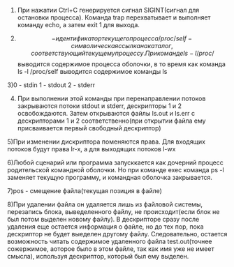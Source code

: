 1) При нажатии Ctrl+C генерируется сигнал SIGINT(сигнал для остановки процесса). Команда trap перехватывает и выполняет команду echo, а затем exit 1 для выхода.

2) $$ - идентификатор текущего процесса
/proc/self - символическая ссылка на каталог, соответствующий текущему процессу.
 При команде ls -l /proc/$$ выводится содержимое процесса оболочки, в то время как команда ls -l /proc/self выводится содержимое команды ls

3)0 - stdin
  1 - stdout
  2 - stderr

4) При выполнении этой команды при перенаправлении потоков закрываются потоки stdout и stderr, дескрипторы 1 и 2 освобождаются. Затем открываются файлы ls.out и ls.err c дескрипторами 1 и 2 соответственно(при открытии файла ему присваивается первый свободный дескриптор)

5)При изменении дискриптора поменяются права. Для входящих потоков будут права lr-x, а для выходящих потоков l-wx

6)Любой сценарий или программа запусккается как дочерний процесс родительской командной оболочки. Но при команде exec команда ps -l заменяет текущую программу, и командная оболочка закрывается.

7)pos - смещение файла(текущая позиция в файле)

8)При удалении файла он удаляется лишь из файловой системы, перезапись блока, выведеленного файлу, не происходит(если блок не был потом выделен новому файлу). В дескрипторе сразу после удаления еще остается информация о файле, но до тех пор, пока дескриптор не будет выеделен другому файлу. Следовательно, остается возможность читать содержимое удаленного файла test.out(точнее сожержимое, аоторое было в этом файле, так как имя уже не имеет смысла), используя дескриптор, который был ему выделен.
